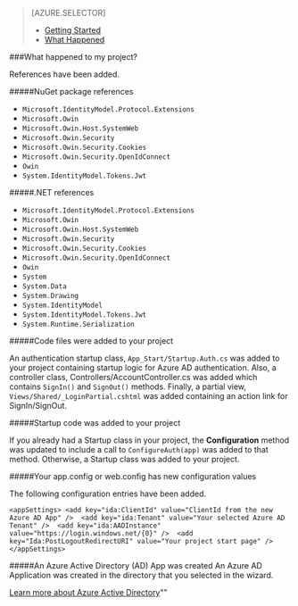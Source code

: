 <properties title="Getting Started with Active Directory Authentication - What Happened" pageTitle="Getting Started with Active Directory Authentication - What Happened" metaKeywords="Azure, Getting Started, Active Directory" description="" services="active-directory" documentationCenter="" authors="ghogen, kempb" />
  
<tags ms.service="active-directory" ms.workload="web" ms.tgt_pltfrm="vs-what-happened" ms.devlang="na" ms.topic="article" ms.date="10/8/2014" ms.author="ghogen, kempb" />

> [AZURE.SELECTOR]
> - [Getting Started](/documentation/articles/vs-active-directory-dotnet-getting-started/)
> - [What Happened](/documentation/articles/vs-active-directory-dotnet-what-happened/)

###<span id="whathappened">What happened to my project?</span>
 
References have been added.

#####NuGet package references

- `Microsoft.IdentityModel.Protocol.Extensions`
- `Microsoft.Owin`
- `Microsoft.Owin.Host.SystemWeb`
- `Microsoft.Owin.Security`
- `Microsoft.Owin.Security.Cookies`
- `Microsoft.Owin.Security.OpenIdConnect`
- `Owin`
- `System.IdentityModel.Tokens.Jwt`

#####.NET references

- `Microsoft.IdentityModel.Protocol.Extensions`
- `Microsoft.Owin`
- `Microsoft.Owin.Host.SystemWeb`
- `Microsoft.Owin.Security`
- `Microsoft.Owin.Security.Cookies`
- `Microsoft.Owin.Security.OpenIdConnect`
- `Owin`
- `System`
- `System.Data`
- `System.Drawing`
- `System.IdentityModel`
- `System.IdentityModel.Tokens.Jwt`
- `System.Runtime.Serialization`

#####Code files were added to your project 

An authentication startup class, `App_Start/Startup.Auth.cs` was added to your project containing startup logic for Azure AD authentication. Also, a controller class, Controllers/AccountController.cs was added which contains `SignIn()` and `SignOut()` methods. Finally, a partial view, `Views/Shared/_LoginPartial.cshtml` was added containing an action link for SignIn/SignOut. 

#####Startup code was added to your project
 
If you already had a Startup class in your project, the **Configuration** method was updated to include a call to `ConfigureAuth(app)` was added to that method. Otherwise, a Startup class was added to your project. 

#####Your app.config or web.config has new configuration values 

The following configuration entries have been added. 
	<pre>
	`<appSettings>
	    <add key="ida:ClientId" value="ClientId from the new Azure AD App" /> 
	    <add key="ida:Tenant" value="Your selected Azure AD Tenant" /> 
	    <add key="ida:AADInstance" value="https://login.windows.net/{0}" /> 
	    <add key="Ida:PostLogoutRedirectURI" value="Your project start page" /> 
	</appSettings>` </pre>

#####An Azure Active Directory (AD) App was created 
An Azure AD Application was created in the directory that you selected in the wizard. 

[Learn more about Azure Active Directory](http://azure.microsoft.com/services/active-directory/)"<!--HONumber=34-->" 
